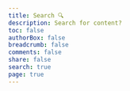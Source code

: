 ```yaml
---
title: Search 🔍
description: Search for content?
toc: false
authorBox: false
breadcrumb: false
comments: false
share: false
search: true
page: true
---
```


<style>
.gsc-control-cse, 
.gsc-result{
    border: none!important;
    background-color: transparent!important;
}
.gsc-result-info,
.gsc-orderby-label{
    color: var(--disabled-text-color)!important;
}
.gs-title *{
    color: var(--text-color)!important;
    font-size: 1.7rem!important;
}
.gsc-control-cse .gsc-table-result{
    display: grid;
}
.gsc-url-top{
    display: none!important;
}
.gs-result{
    padding-bottom: 1rem;
    border-bottom: 2px solid  var(--border-color);
}
.gs-result .gs-image, 
.gs-result .gs-promotion-image {
    vertical-align: middle;
    border: none;
    max-width: none;
    max-height: none;
    position: initial;
    display: inline-block;
    border-radius: 0.3rem;
}
.gs-result .gs-image:hover, 
.gs-result .gs-promotion-image:hover{
    border: none!important;
}
.gs-webResult:not(.gs-no-results-result):not(.gs-error-result) .gs-snippet, .gs-fileFormatType{
    color: var(--text-color);
    font-weight: 400;
    line-height: 1.7;
}
.gcsc-more-maybe-branding-root,
.gcsc-find-more-on-google,
.gcsc-branding-clickable{
    color: var(--text-color)!important;
}
.gsc-cursor-page{
    padding: 1rem;
    background-color: var(--background-color)!important;
    border-radius: 0.2em;
    font-size: 1em;
    margin: 3rem 0.3rem !important;
}
.gsc-cursor-box{
    margin: 3rem 0.3rem !important;
}
</style>